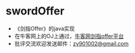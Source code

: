 # swordOffer
* 《剑指Offer》的java实现
* 在牛客网上的OJ上通过，[牛客网剑指offer平台](http://www.nowcoder.com/books/coding-interviews)
* 批评交流欢迎发送邮件：zy901002@gmail.com
